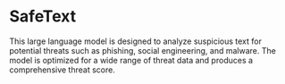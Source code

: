 # SafeText
This large language model is designed to analyze suspicious text for potential threats such as phishing, social engineering, and malware. The model is optimized for a wide range of threat data and produces a comprehensive threat score.
